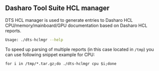 Dasharo Tool Suite HCL manager
------------------------------

DTS HCL manager is used to generate entries to Dasharo HCL
CPU/memory/mainboard/GPU documentation based on Dasharo HCL reports.

```bash
Usage: ./dts-hclmgr --help
```

To speed up parsing of multiple reports (in this case located in `/tmp`) you
can use following snippet example for CPU:

```
for i in /tmp/*.tar.gz;do ./dts-hclmgr cpu $i;done
```

